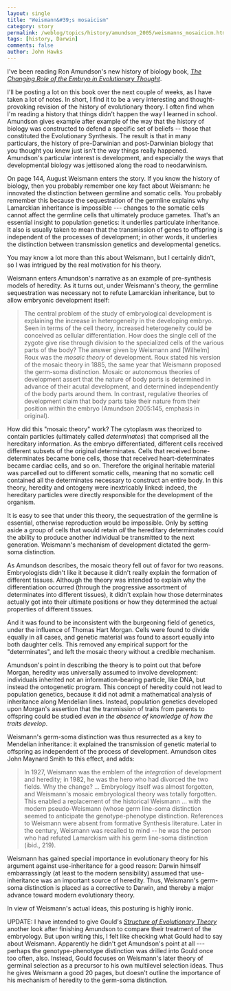 ```yaml
---
layout: single 
title: "Weismann&#39;s mosaicism" 
category: story
permalink: /weblog/topics/history/amundson_2005/weismanns_mosaicicm.html
tags: [history, Darwin] 
comments: false 
author: John Hawks 
---
```



<p>
I've been reading Ron Amundson's new history of biology book, <a href="http://www.amazon.com/exec/obidos/redirect?path=ASIN/B0009V6CCU&link_code=as2&camp=1789&tag=johnhawksanth-20&creative=9325"><i>The Changing Role of the Embryo in Evolutionary Thought</i></a>. 
</p>

<p>
I'll be posting a lot on this book over the next couple of weeks, as I have taken a lot of notes. In short, I find it to be a very interesting and thought-provoking revision of the history of evolutionary theory. I often find when I'm reading a history that things didn't happen the way I learned in school. Amundson gives example after example of the way that the history of biology was constructed to defend a specific set of beliefs -- those that constituted the Evolutionary Synthesis. The result is that in many particulars, the history of pre-Darwinian and post-Darwinian biology that you thought you knew just isn't the way things really happened. Amundson's particular interest is development, and especially the ways that developmental biology was jettisoned along the road to neodarwinism. 
</p>

<p>
On page 144, August Weismann enters the story. If you know the history of biology, then you probably remember one key fact about Weismann: he innovated the distinction between germline and somatic cells. You probably remember this because the sequestration of the germline explains why Lamarckian inheritance is impossible --- changes to the somatic cells cannot affect the germline cells that ultimately produce gametes. That's an essential insight to population genetics: it underlies particulate inheritance. It also is usually taken to mean that the transmission of genes to offspring is independent of the processes of development; in other words, it underlies the distinction between transmission genetics and developmental genetics. 
</p>

<p>
You may know a lot more than this about Weismann, but I certainly didn't, so I was intrigued by the real motivation for his theory. 
</p>

<p>
Weismann enters Amundson's narrative as an example of pre-synthesis models of heredity. As it turns out, under Weismann's theory, the germline sequestration was necessary not to refute Lamarckian inheritance, but to allow embryonic development itself: 
</p>

<blockquote>The central problem of the study of embryological development is explaining the increase in heterogeneity in the developing embryo. Seen in terms of the cell theory, increased heterogeneity could be conceived as cellular differentiation. How does the single cell of the zygote give rise through division to the specialized cells of the various parts of the body? The answer given by Weismann and [Wilhelm] Roux was the <i>mosaic theory</i> of development. Roux stated his version of the mosaic theory in 1885, the same year that Weismann proposed the germ-soma distinction. Mosaic or autonomous theories of development assert that the nature of body parts is determined in advance of their acutal development, and determined independently of the body parts around them. In contrast, regulative theories of development claim that body parts take their nature from their position within the embryo (Amundson 2005:145, emphasis in original).</blockquote>

<p>
How did this "mosaic theory" work? The cytoplasm was theorized to contain particles (ultimately called <i>determinates</i>) that comprised all the hereditary information. As the embryo differentiated, different cells received different subsets of the original determinates. Cells that received bone-determinates became bone cells, those that received heart-determinates became cardiac cells, and so on. Therefore the original heritable material was parcelled out to different somatic cells, meaning that no somatic cell contained all the determinates necessary to construct an entire body. In this theory, heredity and ontogeny were inextricably linked: indeed, the hereditary particles were directly responsible for the development of the organism. 
</p>

<p>
It is easy to see that under this theory, the sequestration of the germline is essential, otherwise reproduction would be impossible. Only by setting aside a group of cells that would retain <i>all</i> the hereditary determinates could the ability to produce another individual be transmitted to the next generation. Weismann's mechanism of development dictated the germ-soma distinction. 
</p>

<p>
As Amundson describes, the mosaic theory fell out of favor for two reasons. Embryologists didn't like it because it didn't really explain the formation of different tissues. Although the theory was intended to explain why the differentiation occurred (through the progressive assortment of determinates into different tissues), it didn't explain how those determinates actually got into their ultimate positions or how they determined the actual properties of different tissues.
</p>

<p>
And it was found to be inconsistent with the burgeoning field of genetics, under the influence of Thomas Hart Morgan. Cells were found to divide equally in all cases, and genetic material was found to assort equally into both daughter cells. This removed any empirical support for the "determinates", and left the mosaic theory without a credible mechanism. 
</p>

<p>
Amundson's point in describing the theory is to point out that before Morgan, heredity was universally assumed to involve development: individuals inherited not an information-bearing particle, like DNA, but instead the ontogenetic program. This concept of heredity could not lead to population genetics, because it did not admit a mathematical analysis of inheritance along Mendelian lines. Instead, population genetics developed upon Morgan's assertion that the tranmission of traits from parents to offspring could be studied <i>even in the absence of knowledge of how the traits develop</i>. 
</p>

<p>
Weismann's germ-soma distinction was thus resurrected as a key to Mendelian inheritance: it explained the transmission of genetic material to offspring as independent of the process of development. Amundson cites John Maynard Smith to this effect, and adds: 
</p>

<blockquote>In 1927, Weismann was the emblem of the <i>integration</i> of development and heredity; in 1982, he was the hero who had divorced the two fields. Why the change? ... Embryology itself was almost forgotten, and Weismann's mosaic embryological theory was totally forgotten. This enabled a replacement of the historical Weismann ... with the modern pseudo-Weismann (whose germ line-soma distinction seemed to anticipate the genotype-phenotype distinction. References to Weismann were absent from formative Synthesis literature. Later in the century, Weismann was recalled to mind -- he was the person who had refuted Lamarckism with his germ line-soma distinction (ibid., 219). </blockquote>

<p>
Weismann has gained special importance in evolutionary theory for his argument against use-inheritance for a good reason: Darwin himself embarrassingly (at least to the modern sensibility) assumed that use-inheritance was an important source of heredity. Thus, Weismann's germ-soma distinction is placed as a corrective to Darwin, and thereby a major advance toward modern evolutionary theory. 
</p>

<p>
In view of Weismann's actual ideas, this posturing is highly ironic. 
</p>

<p>
UPDATE: I have intended to give Gould's <a href="http://www.amazon.com/exec/obidos/redirect?path=ASIN/0674006135&link_code=as2&camp=1789&tag=johnhawksanth-20&creative=9325"><i>Structure of Evolutionary Theory</i></a> another look after finishing Amundson to compare their treatment of the embryology. But upon writing this, I felt like checking what Gould had to say about Weismann. Apparently he didn't get Amundson's point at all --- perhaps the genotype-phenotype distinction was drilled into Gould once too often, also. Instead, Gould focuses on Weismann's later theory of germinal selection as a precursor to his own multilevel selection ideas. Thus he gives Weismann a good 20 pages, but doesn't outline the importance of his mechanism of heredity to the germ-soma distinction. 
</p>


